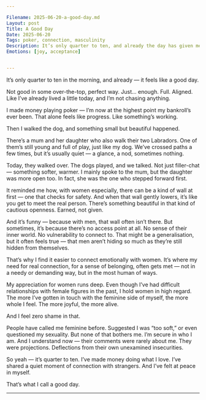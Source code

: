 ```yaml
---

Filename: 2025-06-20-a-good-day.md
Layout: post
Title: A Good Day
Date: 2025-06-20
Tags: poker, connection, masculinity
Description: It’s only quarter to ten, and already the day has given me something real — not just in wins, but in quiet connection and emotional truth.
Emotions: [joy, acceptance]


---
```


It’s only quarter to ten in the morning, and already — it feels like a good day.

Not good in some over-the-top, perfect way. Just… enough. Full. Aligned. Like I’ve already lived a little today, and I’m not chasing anything.

I made money playing poker — I’m now at the highest point my bankroll’s ever been. That alone feels like progress. Like something’s working.

Then I walked the dog, and something small but beautiful happened.

There’s a mum and her daughter who also walk their two Labradors. One of them’s still young and full of play, just like my dog. We’ve crossed paths a few times, but it’s usually quiet — a glance, a nod, sometimes nothing.

Today, they walked over. The dogs played, and we talked. Not just filler-chat — something softer, warmer. I mainly spoke to the mum, but the daughter was more open too. In fact, she was the one who stepped forward first.

It reminded me how, with women especially, there can be a kind of wall at first — one that checks for safety. And when that wall gently lowers, it’s like you get to meet the real person. There’s something beautiful in that kind of cautious openness. Earned, not given.

And it’s funny — because with men, that wall often isn’t there. But sometimes, it’s because there’s no access point at all. No sense of their inner world. No vulnerability to connect to. That might be a generalisation, but it often feels true — that men aren’t hiding so much as they’re still hidden from themselves.

That’s why I find it easier to connect emotionally with women. It’s where my need for real connection, for a sense of belonging, often gets met — not in a needy or demanding way, but in the most human of ways.

My appreciation for women runs deep. Even though I’ve had difficult relationships with female figures in the past, I hold women in high regard. The more I’ve gotten in touch with the feminine side of myself, the more whole I feel. The more joyful, the more alive.

And I feel zero shame in that.

People have called me feminine before. Suggested I was “too soft,” or even questioned my sexuality. But none of that bothers me. I’m secure in who I am. And I understand now — their comments were rarely about me. They were projections. Deflections from their own unexamined insecurities.

So yeah — it’s quarter to ten.
I’ve made money doing what I love.
I’ve shared a quiet moment of connection with strangers.
And I’ve felt at peace in myself.

That’s what I call a good day.


---
